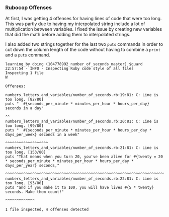<h3>Rubocop Offenses</h3>

At first, I was getting 4 offenses for having lines of code that were too long.
This was partly due to having my interpolated string include a lot of multiplication
between variables. I fixed the issue by creating new variables that did the math
before adding them to interpolated strings.

I also added two strings together for the last two `puts` commands in order to
cut down the column length of the code without having to combine a `print` and
a `puts` command.

```
learning_by_doing (104778992_number_of_seconds_master) $guard
22:57:54 - INFO - Inspecting Ruby code style of all files
Inspecting 1 file
W

Offenses:

numbers_letters_and_variables/number_of_seconds.rb:19:81: C: Line is too long. [82/80]
puts "  #{seconds_per_minute * minutes_per_hour * hours_per_day} seconds in a day"
                                                                                ^^
numbers_letters_and_variables/number_of_seconds.rb:20:81: C: Line is too long. [99/80]
puts "  #{seconds_per_minute * minutes_per_hour * hours_per_day * days_per_week} seconds in a week"
                                                                                ^^^^^^^^^^^^^^^^^^^
numbers_letters_and_variables/number_of_seconds.rb:21:81: C: Line is too long. [153/80]
puts "That means when you turn 20, you've been alive for #{twenty = 20 * seconds_per_minute * minutes_per_hour * hours_per_day * days_per_year} seconds,"
                                                                                ^^^^^^^^^^^^^^^^^^^^^^^^^^^^^^^^^^^^^^^^^^^^^^^^^^^^^^^^^^^^^^^^^^^^^^^^^
numbers_letters_and_variables/number_of_seconds.rb:22:81: C: Line is too long. [93/80]
puts "and if you make it to 100, you will have lives #{5 * twenty} seconds. Make them count!"
                                                                                ^^^^^^^^^^^^^

1 file inspected, 4 offenses detected
```
